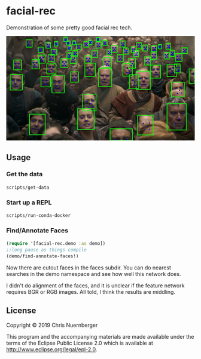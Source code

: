 # facial-rec

Demonstration of some pretty good facial rec tech.

![detection phase](detector_test.jpg)


## Usage

### Get the data

```console 
scripts/get-data
```


### Start up a REPL


```console
scripts/run-conda-docker
```


### Find/Annotate Faces


```clojure
(require '[facial-rec.demo :as demo])
;;long pause as things compile
(demo/find-annotate-faces!)
```

Now there are cutout faces in the faces subdir.
You can do nearest searches in the demo namespace and
see how well this network does.


I didn't do alignment of the faces, and it is unclear if the
feature network requires BGR or RGB images.  All told, I think
the results are middling.


## License

Copyright © 2019 Chris Nuernberger

This program and the accompanying materials are made available under the
terms of the Eclipse Public License 2.0 which is available at
http://www.eclipse.org/legal/epl-2.0.
